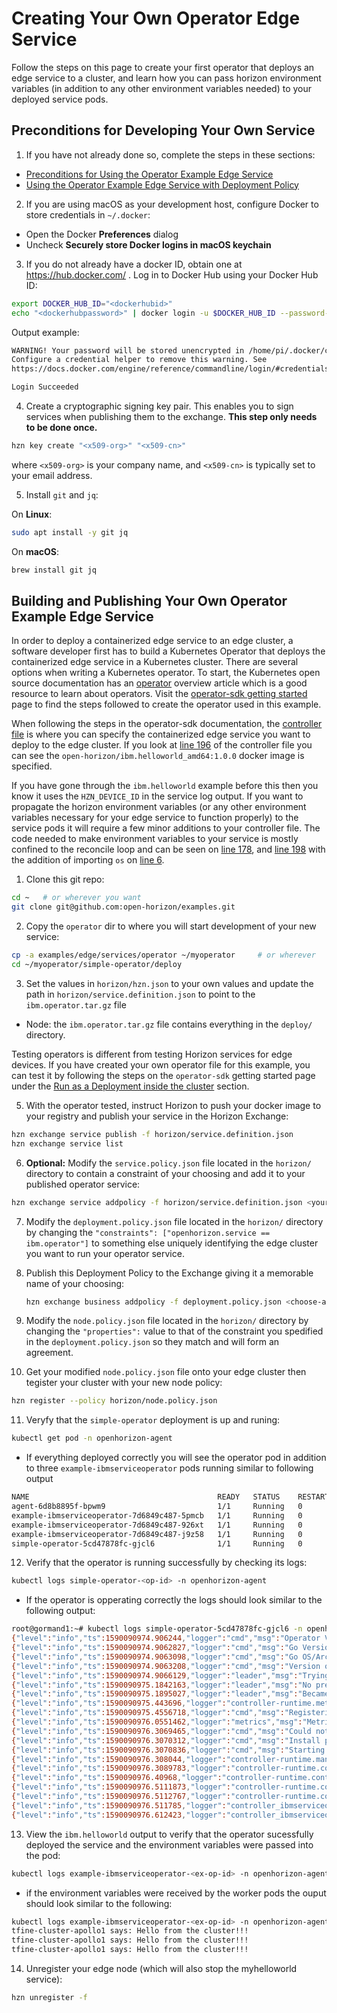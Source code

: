 # Creating Your Own Operator Edge Service

Follow the steps on this page to create your first operator that deploys an edge service to a cluster, and learn how you can pass horizon environment variables (in addition to any other environment variables needed) to your deployed service pods. 

## Preconditions for Developing Your Own Service

1. If you have not already done so, complete the steps in these sections:

  - [Preconditions for Using the Operator Example Edge Service](README.md#preconditions)
  - [Using the Operator Example Edge Service with Deployment Policy](README.md#using-operator-policy)

2. If you are using macOS as your development host, configure Docker to store credentials in `~/.docker`:

  - Open the Docker **Preferences** dialog
  - Uncheck **Securely store Docker logins in macOS keychain**

3. If you do not already have a docker ID, obtain one at https://hub.docker.com/ . Log in to Docker Hub using your Docker Hub ID:

  ```bash
  export DOCKER_HUB_ID="<dockerhubid>"
  echo "<dockerhubpassword>" | docker login -u $DOCKER_HUB_ID --password-stdin
  ```

  Output example:

  ```bash
  WARNING! Your password will be stored unencrypted in /home/pi/.docker/config.json.
  Configure a credential helper to remove this warning. See
  https://docs.docker.com/engine/reference/commandline/login/#credentials-store

  Login Succeeded
  ```

4. Create a cryptographic signing key pair. This enables you to sign services when publishing them to the exchange. **This step only needs to be done once.**

  ```bash
  hzn key create "<x509-org>" "<x509-cn>"
  ```

  where `<x509-org>` is your company name, and `<x509-cn>` is typically set to your email address.

5. Install `git` and `jq`:

  On **Linux**:

  ```bash
  sudo apt install -y git jq
  ```

  On **macOS**:

  ```bash
  brew install git jq
  ```

## <a id=build-publish-your-op> Building and Publishing Your Own Operator Example Edge Service

In order to deploy a containerized edge service to an edge cluster, a software developer first has to build a Kubernetes Operator that deploys the containerized edge service in a Kubernetes cluster. There are several options when writing a Kubernetes operator. To start, the Kubernetes open source documentation has an [operator](https://kubernetes.io/docs/concepts/extend-kubernetes/operator/) overview article which is a good resource to learn about operators. Visit the [operator-sdk getting started](https://github.com/operator-framework/getting-started#overview) page to find the steps followed to create the operator used in this example. 

When following the steps in the operator-sdk documentation, the [controller file](https://github.com/operator-framework/getting-started#add-a-new-controller) is where you can specify the containerized edge service you want to deploy to the edge cluster. If you look at [line 196](https://github.com/open-horizon/examples/blob/081e2dd6243e82d52122fccbd974256ec536b1ad/edge/services/operator/simple-operator/pkg/controller/ibmserviceoperator/ibmserviceoperator_controller.go#L196) of the controller file you can see the `open-horizon/ibm.helloworld_amd64:1.0.0` docker image is specified. 

If you have gone through the `ibm.helloworld` example before this then you know it uses the `HZN_DEVICE_ID` in the service log output. If you want to propagate the horizon environment variables (or any other environment variables necessary for your edge service to function properly) to the service pods it will require a few minor additions to your controller file. The code needed to make environment variables to your service is mostly confined to the reconcile loop and can be seen on [line 178](https://github.com/open-horizon/examples/blob/081e2dd6243e82d52122fccbd974256ec536b1ad/edge/services/operator/simple-operator/pkg/controller/ibmserviceoperator/ibmserviceoperator_controller.go#L178), and [line 198](https://github.com/open-horizon/examples/blob/081e2dd6243e82d52122fccbd974256ec536b1ad/edge/services/operator/simple-operator/pkg/controller/ibmserviceoperator/ibmserviceoperator_controller.go#L198) with the addition of importing `os` on [line 6](https://github.com/open-horizon/examples/blob/081e2dd6243e82d52122fccbd974256ec536b1ad/edge/services/operator/simple-operator/pkg/controller/ibmserviceoperator/ibmserviceoperator_controller.go#L6). 

1. Clone this git repo:
```bash
cd ~   # or wherever you want
git clone git@github.com:open-horizon/examples.git
```

2. Copy the `operator` dir to where you will start development of your new service:
```bash
cp -a examples/edge/services/operator ~/myoperator     # or wherever
cd ~/myoperator/simple-operator/deploy
```

3. Set the values in `horizon/hzn.json` to your own values and update the path in `horizon/service.definition.json` to point to the `ibm.operator.tar.gz` file
  - Node: the `ibm.operator.tar.gz` file contains everything in the `deploy/` directory.

Testing operators is different from testing Horizon services for edge devices. If you have created your own operator file for this example, you can test it by following the steps on the `operator-sdk` getting started page under the [Run as a Deployment inside the cluster](https://github.com/operator-framework/getting-started#1-run-as-a-deployment-inside-the-cluster) section.

5. With the operator tested, instruct Horizon to push your docker image to your registry and publish your service in the Horizon Exchange:

  ```bash
  hzn exchange service publish -f horizon/service.definition.json
  hzn exchange service list
  ```

6. **Optional:** Modify the `service.policy.json` file located in the `horizon/` directory to contain a constraint of your choosing and add it to your published operator service:
  ```bash
  hzn exchange service addpolicy -f horizon/service.definition.json <your-operator-service>
  ```
  
7. Modify the `deployment.policy.json` file located in the `horizon/` directory by changing the `"constraints": ["openhorizon.service == ibm.operator"]` to something else uniquely identifying the edge cluster you want to run your operator service.

8. Publish this Deployment Policy to the Exchange giving it a memorable name of your choosing:
   ```bash
   hzn exchange business addpolicy -f deployment.policy.json <choose-any-policy-name>
   ```
   
9. Modify the `node.policy.json` file located in the `horizon/` directory by changing the `"properties":`  value to that of the constraint you spedified in the `deployment.policy.json` so they match and will form an agreement.

10. Get your modified `node.policy.json` file onto your edge cluster then tegister your cluster with your new node policy:
  ```bash
  hzn register --policy horizon/node.policy.json
  ```
  
11. Veryfy that the `simple-operator` deployment is up and runing:
```bash 
kubectl get pod -n openhorizon-agent
```

- If everything deployed correctly you will see the operator pod in addition to three `example-ibmserviceoperator` pods running similar to following output
```bash 
NAME                                          READY   STATUS    RESTARTS   AGE
agent-6d8b8895f-bpwm9                         1/1     Running   0          2d21h
example-ibmserviceoperator-7d6849c487-5pmcb   1/1     Running   0          88s
example-ibmserviceoperator-7d6849c487-926xt   1/1     Running   0          88s
example-ibmserviceoperator-7d6849c487-j9z58   1/1     Running   0          88s
simple-operator-5cd47878fc-gjcl6              1/1     Running   0          96s
```

12. Verify that the operator is running successfully by checking its logs:
```bash
kubectl logs simple-operator-<op-id> -n openhorizon-agent
```

- If the operator is opperating correctly the logs should look similar to the following output:
```bash
root@gormand1:~# kubectl logs simple-operator-5cd47878fc-gjcl6 -n openhorizon-agent
{"level":"info","ts":1590090974.906244,"logger":"cmd","msg":"Operator Version: 0.0.1"}
{"level":"info","ts":1590090974.9062827,"logger":"cmd","msg":"Go Version: go1.14.3"}
{"level":"info","ts":1590090974.9063098,"logger":"cmd","msg":"Go OS/Arch: linux/amd64"}
{"level":"info","ts":1590090974.9063208,"logger":"cmd","msg":"Version of operator-sdk: v0.17.1"}
{"level":"info","ts":1590090974.9066129,"logger":"leader","msg":"Trying to become the leader."}
{"level":"info","ts":1590090975.1842163,"logger":"leader","msg":"No pre-existing lock was found."}
{"level":"info","ts":1590090975.1895027,"logger":"leader","msg":"Became the leader."}
{"level":"info","ts":1590090975.443696,"logger":"controller-runtime.metrics","msg":"metrics server is starting to listen","addr":"0.0.0.0:8383"}
{"level":"info","ts":1590090975.4556718,"logger":"cmd","msg":"Registering Components."}
{"level":"info","ts":1590090976.0551462,"logger":"metrics","msg":"Metrics Service object created","Service.Name":"simple-operator-metrics","Service.Namespace":"openhorizon-agent"}
{"level":"info","ts":1590090976.3069465,"logger":"cmd","msg":"Could not create ServiceMonitor object","error":"no ServiceMonitor registered with the API"}
{"level":"info","ts":1590090976.3070312,"logger":"cmd","msg":"Install prometheus-operator in your cluster to create ServiceMonitor objects","error":"no ServiceMonitor registered with the API"}
{"level":"info","ts":1590090976.3070836,"logger":"cmd","msg":"Starting the Cmd."}
{"level":"info","ts":1590090976.308044,"logger":"controller-runtime.manager","msg":"starting metrics server","path":"/metrics"}
{"level":"info","ts":1590090976.3089783,"logger":"controller-runtime.controller","msg":"Starting EventSource","controller":"ibmserviceoperator-controller","source":"kind source: /, Kind="}
{"level":"info","ts":1590090976.40968,"logger":"controller-runtime.controller","msg":"Starting EventSource","controller":"ibmserviceoperator-controller","source":"kind source: /, Kind="}
{"level":"info","ts":1590090976.5111873,"logger":"controller-runtime.controller","msg":"Starting Controller","controller":"ibmserviceoperator-controller"}
{"level":"info","ts":1590090976.5112767,"logger":"controller-runtime.controller","msg":"Starting workers","controller":"ibmserviceoperator-controller","worker count":1}
{"level":"info","ts":1590090976.511785,"logger":"controller_ibmserviceoperator","msg":"Reconciling IBMserviceOperator","Request.Namespace":"openhorizon-agent","Request.Name":"example-ibmserviceoperator"}
{"level":"info","ts":1590090976.612423,"logger":"controller_ibmserviceoperator","msg":"Creating a new Deployment","Request.Namespace":"openhorizon-agent","Request.Name":"example-ibmserviceoperator","Deployment.Namespace":"openhorizon-agent","Deployment.Name":"example-ibmserviceoperator"}
```

13. View the `ibm.helloworld` output to verify that the operator sucessfully deployed the service and the environment variables were passed into the pod:
```bash
kubectl logs example-ibmserviceoperator-<ex-op-id> -n openhorizon-agent
```

- if the environment variables were received by the worker pods the ouput should look similar to the following:
```bash
kubectl logs example-ibmserviceoperator-<ex-op-id> -n openhorizon-agent
tfine-cluster-apollo1 says: Hello from the cluster!!!
tfine-cluster-apollo1 says: Hello from the cluster!!!
tfine-cluster-apollo1 says: Hello from the cluster!!!
```

14. Unregister your edge node (which will also stop the myhelloworld service):
```bash
hzn unregister -f
```
